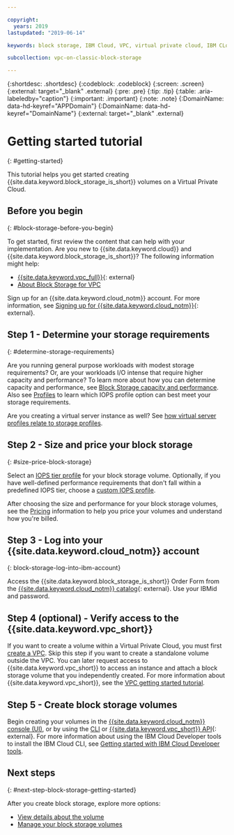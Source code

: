 ```yaml
---

copyright:
  years: 2019
lastupdated: "2019-06-14"

keywords: block storage, IBM Cloud, VPC, virtual private cloud, IBM CLoud, volume, data storage, classic, virtual server

subcollection: vpc-on-classic-block-storage

---
```

{:shortdesc: .shortdesc}
{:codeblock: .codeblock}
{:screen: .screen}
{:external: target="_blank" .external}
{:pre: .pre}
{:tip: .tip}
{:table: .aria-labeledby="caption"}
{:important: .important}
{:note: .note}
{:DomainName: data-hd-keyref="APPDomain"}
{:DomainName: data-hd-keyref="DomainName"}
{:external: target="_blank" .external}

# Getting started tutorial
{: #getting-started}

This tutorial helps you get started creating {{site.data.keyword.block_storage_is_short}} volumes on a Virtual Private Cloud.

## Before you begin
{: #block-storage-before-you-begin}

To get started, first review the content that can help with your implementation. Are you new to {{site.data.keyword.cloud}} and {{site.data.keyword.block_storage_is_short}}? The following information might help:

* [{{site.data.keyword.vpc_full}}](https://www.ibm.com/cloud/vpc){: external}
* [About Block Storage for VPC](/docs/vpc-on-classic-block-storage?topic=vpc-on-classic-block-storage-block-storage-about)

Sign up for an {{site.data.keyword.cloud_notm}} account. For more information, see [Signing up for {{site.data.keyword.cloud_notm}}](https://cloud.ibm.com/docs/account?topic=account-signup#signup){: external}.

## Step 1 - Determine your storage requirements
{: #determine-storage-requirements}

Are you running general purpose workloads with modest storage requirements? Or, are your workloads I/O intense that require higher capacity and performance? To learn more about how you can determine capacity and performance, see [Block Storage capacity and performance](/docs/vpc-on-classic-block-storage?topic=vpc-on-classic-block-storage-capacity-performance). Also see [Profiles](/docs/vpc-on-classic-block-storage?topic=vpc-on-classic-block-storage-block-storage-profiles) to learn which IOPS profile option can best meet your storage requirements. 

Are you creating a virtual server instance as well? See [how virtual server profiles relate to storage profiles](/docs/vpc-on-classic-block-storage?topic=vpc-on-classic-block-storage-block-storage-profiles#vsi-profiles-relate-to-storage).

## Step 2 - Size and price your block storage
{: #size-price-block-storage}

Select an [IOPS tier profile](/docs/vpc-on-classic-block-storage?topic=vpc-on-classic-block-storage-block-storage-profiles#tiers) for your block storage volume.  Optionally, if you have well-defined performance requirements that don't fall within a predefined IOPS tier, choose a [custom IOPS profile](/docs/vpc-on-classic-block-storage?topic=vpc-on-classic-block-storage-block-storage-profiles#custom). 

After choosing the size and performance for your block storage volumes, see the [Pricing](/docs/vpc-on-classic?topic=vpc-on-classic-block-storage-pricing) information to help you price your volumes and understand how you're billed.

## Step 3 - Log into your {{site.data.keyword.cloud_notm}} account
{: block-storage-log-into-ibm-account}

Access the {{site.data.keyword.block_storage_is_short}} Order Form from the [{{site.data.keyword.cloud_notm}} catalog](https://{DomainName}/catalog){: external}. Use your IBMid and password.

## Step 4 (optional) -  Verify access to the {{site.data.keyword.vpc_short}}

If you want to create a volume within a Virtual Private Cloud, you must first [create a VPC](/docs/vpc-on-classic?topic=vpc-on-classic-creating-a-vpc-using-the-ibm-cloud-console). Skip this step if you want to create a standalone volume outside the VPC. You can later request access to {{site.data.keyword.vpc_short}} to access an instance and attach a block storage volume that you independently created. For more information about {{site.data.keyword.vpc_short}}, see the [VPC getting started tutorial](/docs/vpc-on-classic?topic=vpc-on-classic-getting-started).

## Step 5 - Create block storage volumes

Begin creating your volumes in the [{{site.data.keyword.cloud_notm}} console (UI)](/docs/vpc-on-classic-block-storage?topic=vpc-on-classic-block-storage-creating-block-storage), or by using the [CLI](/docs/vpc-on-classic-block-storage?topic=vpc-on-classic-block-storage-creating-block-storage-cli) or [{{site.data.keyword.vpc_short}} API](https://{DomainName}/apidocs/vpc-on-classic#create-a-volume){: external}. For more information about using the IBM Cloud Developer tools to install the IBM Cloud CLI, see [Getting started with IBM Cloud Developer tools](/docs/cli?topic=cloud-cli-getting-started).

## Next steps
{: #next-step-block-storage-getting-started}

After you create block storage, explore more options:

* [View details about the volume](/docs/vpc-on-classic-block-storage?topic=vpc-on-classic-block-storage-viewing-block-storage)
* [Manage your block storage volumes](/docs/vpc-on-classic-block-storage?topic=vpc-on-classic-block-storage-managing-block-storage#managing-block-storage)